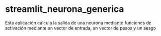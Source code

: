 # streamlit_neurona_generica
Esta aplicación calcula la salida de una neurona mediante funciones de activación mediante un vector de entrada, un vector de pesos y un sesgo
